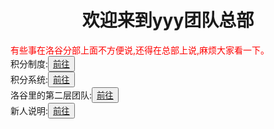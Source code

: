 <html>
	<head>
		<title>yyy团队的总部</title>
	    <style type="text/css">
		<!--
			.red{color:#FF0000}
			.green{color:#00FF00}
			.purple{color: #FF00FF}
		-->
        </style>
	</head>
	<body>
		<h1><center>欢迎来到yyy团队总部</center></h1>
		<div class="red">有些事在洛谷分部上面不方便说,还得在总部上说,麻烦大家看一下。</div>
		<div>积分制度:<button title="hello"><a href="https://zhouningyuan1234.github.io/zhidu/">前往</a></button></div>
		<div>积分系统:<button title="hello"><a href="https://zhouningyuan1234.github.io/xitong/">前往</a></button></div>
		<div>洛谷里的第二层团队:<button title="hello"><a href="https://www.luogu.org/team/show?teamid=18753">前往</a></button></div>
		<div>新人说明:<button title="hello"><a href="https://zhouningyuan1234.github.io/xinrenshuoming/
">前往</a></button></div>
	</body>
</html>
